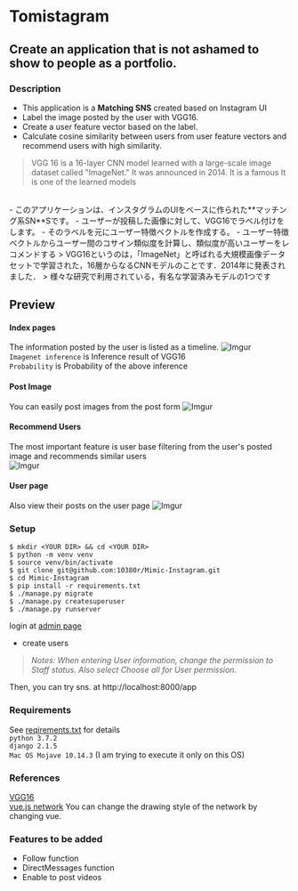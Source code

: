 # Tomistagram

## Create an application that is not ashamed to show to people as a portfolio.

### Description
- This application is a **Matching SNS** created based on Instagram UI
- Label the image posted by the user with VGG16.  
- Create a user feature vector based on the label.  
- Calculate cosine similarity between users from user feature vectors and recommend users with high similarity.  
> VGG 16 is a 16-layer CNN model learned with a large-scale image dataset called "ImageNet." It was announced in 2014. It is a famous It is one of the learned models  

<br>
- このアプリケーションは、インスタグラムのUIをベースに作られた**マッチング系SN**Sです。  
- ユーザーが投稿した画像に対して、VGG16でラベル付けをします。  
- そのラベルを元にユーザー特徴ベクトルを作成する。
- ユーザー特徴ベクトルからユーザー間のコサイン類似度を計算し、類似度が高いユーザーをレコメンドする  
 > VGG16というのは，「ImageNet」と呼ばれる大規模画像データセットで学習された，16層からなるCNNモデルのことです．2014年に発表されました．  
 > 様々な研究で利用されている，有名な学習済みモデルの1つです


## Preview
  #### Index pages
  The information posted by the user is listed as a timeline.
  ![Imgur](https://i.imgur.com/yrTnLXI.gif)  
  `Imagenet inference` is Inference result of VGG16  
  `Probability` is Probability of the above inference  
  
  #### Post Image
  You can easily post images from the post form
  ![Imgur](https://i.imgur.com/DVe92po.gif)  
  
  #### Recommend Users
  The most important feature is user base filtering from the user's posted image and recommends similar users  
  ![Imgur](https://i.imgur.com/b7sowfW.png)  
  
  #### User page
  Also view their posts on the user page
  ![Imgur](https://i.imgur.com/a6e9nGa.png)

### Setup
`$ mkdir <YOUR DIR> && cd <YOUR DIR>`  
`$ python -m venv venv`  
`$ source venv/bin/activate`  
`$ git clone git@github.com:10380r/Mimic-Instagram.git`  
`$ cd Mimic-Instagram`  
`$ pip install -r requirements.txt`  
`$ ./manage.py migrate`  
`$ ./manage.py createsuperuser`  
`$ ./manage.py runserver`  

login at [admin page](http://localhost:8000/admin)
  - create users
  > _Notes: When entering User information, change the permission to Staff status. Also select Choose all for User permission._

Then, you can try sns. at http://localhost:8000/app

### Requirements
See [reqirements.txt](https://github.com/10380r/Mimic-Instagram/blob/master/requirements.txt) for details  
`python 3.7.2`  
`django 2.1.5`  
`Mac OS Mojave 10.14.3` (I am trying to execute it only on this OS)  

### References
[VGG16](https://keras.io/ja/applications/#vgg1://keras.io/ja/applications/#vgg16)  
[vue.js network](http://visjs.org/docs/network/) You can change the drawing style of the network by changing vue.

### Features to be added
- Follow function
- DirectMessages function
- Enable to post videos
